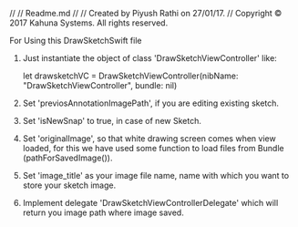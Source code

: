 //
//  Readme.md
//
//  Created by Piyush Rathi on 27/01/17.
//  Copyright © 2017 Kahuna Systems. All rights reserved.


For Using this DrawSketchSwift file

1. Just instantiate the object of class 'DrawSketchViewController' like:

    let drawsketchVC = DrawSketchViewController(nibName: "DrawSketchViewController", bundle: nil)

2. Set 'previosAnnotationImagePath', if you are editing existing sketch.
3. Set 'isNewSnap' to true, in case of new Sketch.
4. Set 'originalImage', so that white drawing screen comes when view loaded, for this we have used some function to load files from Bundle (pathForSavedImage()).
5. Set 'image_title' as your image file name, name with which you want to store your sketch image.
6. Implement delegate 'DrawSketchViewControllerDelegate' which will return you image path where image saved.
